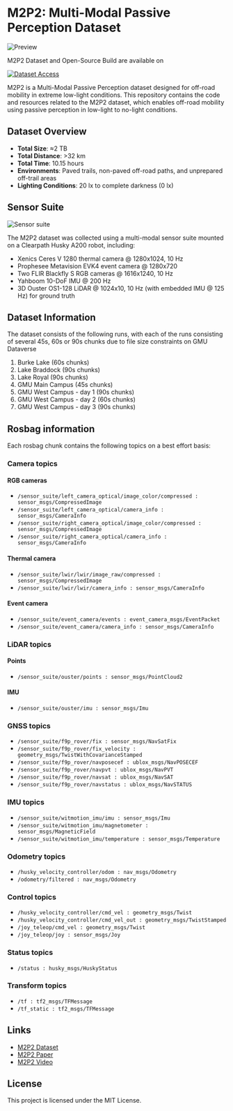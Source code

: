 # M2P2: Multi-Modal Passive Perception Dataset

![Preview](https://cs.gmu.edu/~xiao/Research/M2P2/m2p2.png)

 M2P2 Dataset and Open-Source Build are available on

[![Dataset Access](https://cs.gmu.edu/~xiao/Research/M2P2/dataverse.png '')](https://dataverse.orc.gmu.edu/dataset.xhtml?persistentId=doi:10.13021/orc2020/SP577T)

M2P2 is a Multi-Modal Passive Perception dataset designed for off-road mobility in extreme low-light conditions. This repository contains the code and resources related to the M2P2 dataset, which enables off-road mobility using passive perception in low-light to no-light conditions.

## Dataset Overview

- **Total Size**: ≈2 TB
- **Total Distance**: >32 km
- **Total Time**: 10.15 hours
- **Environments**: Paved trails, non-paved off-road paths, and unprepared off-trail areas
- **Lighting Conditions**: 20 lx to complete darkness (0 lx)

## Sensor Suite
![Sensor suite](https://cs.gmu.edu/~xiao/Research/M2P2/suite.jpg)

The M2P2 dataset was collected using a multi-modal sensor suite mounted on a Clearpath Husky A200 robot, including:

- Xenics Ceres V 1280 thermal camera @ 1280x1024, 10 Hz
- Prophesee Metavision EVK4 event camera @ 1280x720
- Two FLIR Blackfly S RGB cameras @ 1616x1240, 10 Hz
- Yahboom 10-DoF IMU @ 200 Hz
- 3D Ouster OS1-128 LiDAR @ 1024x10, 10 Hz (with embedded IMU @ 125 Hz) for ground truth

## Dataset Information

The dataset consists of the following runs, with each of the runs consisting of several 45s, 60s or 90s chunks due to file size constraints on GMU Dataverse

1. Burke Lake (60s chunks)
2. Lake Braddock (90s chunks)
3. Lake Royal (90s chunks)
4. GMU Main Campus (45s chunks)
5. GMU West Campus - day 1 (90s chunks)
6. GMU West Campus - day 2 (60s chunks)
7. GMU West Campus - day 3 (90s chunks)

## Rosbag information

Each rosbag chunk contains the following topics on a best effort basis:

### Camera topics
#### RGB cameras
- `/sensor_suite/left_camera_optical/image_color/compressed : sensor_msgs/CompressedImage`
- `/sensor_suite/left_camera_optical/camera_info : sensor_msgs/CameraInfo`
- `/sensor_suite/right_camera_optical/image_color/compressed : sensor_msgs/CompressedImage`
- `/sensor_suite/right_camera_optical/camera_info : sensor_msgs/CameraInfo`

#### Thermal camera
- `/sensor_suite/lwir/lwir/image_raw/compressed : sensor_msgs/CompressedImage`
- `/sensor_suite/lwir/lwir/camera_info : sensor_msgs/CameraInfo`

#### Event camera
- `/sensor_suite/event_camera/events : event_camera_msgs/EventPacket`
- `/sensor_suite/event_camera/camera_info : sensor_msgs/CameraInfo`

### LiDAR topics
#### Points
- `/sensor_suite/ouster/points : sensor_msgs/PointCloud2`

#### IMU
- `/sensor_suite/ouster/imu : sensor_msgs/Imu`

### GNSS topics
- `/sensor_suite/f9p_rover/fix : sensor_msgs/NavSatFix`
- `/sensor_suite/f9p_rover/fix_velocity : geometry_msgs/TwistWithCovarianceStamped`
- `/sensor_suite/f9p_rover/navposecef : ublox_msgs/NavPOSECEF`
- `/sensor_suite/f9p_rover/navpvt : ublox_msgs/NavPVT`
- `/sensor_suite/f9p_rover/navsat : ublox_msgs/NavSAT`
- `/sensor_suite/f9p_rover/navstatus : ublox_msgs/NavSTATUS`

### IMU topics
- `/sensor_suite/witmotion_imu/imu : sensor_msgs/Imu`
- `/sensor_suite/witmotion_imu/magnetometer : sensor_msgs/MagneticField`
- `/sensor_suite/witmotion_imu/temperature : sensor_msgs/Temperature`

### Odometry topics
- `/husky_velocity_controller/odom : nav_msgs/Odometry`
- `/odometry/filtered : nav_msgs/Odometry`

### Control topics
- `/husky_velocity_controller/cmd_vel : geometry_msgs/Twist`
- `/husky_velocity_controller/cmd_vel_out : geometry_msgs/TwistStamped`
- `/joy_teleop/cmd_vel : geometry_msgs/Twist`
- `/joy_teleop/joy : sensor_msgs/Joy`

### Status topics
- `/status : husky_msgs/HuskyStatus`

### Transform topics
- `/tf : tf2_msgs/TFMessage`
- `/tf_static : tf2_msgs/TFMessage`


## Links

- [M2P2 Dataset](https://dataverse.orc.gmu.edu/dataset.xhtml?persistentId=doi:10.13021/orc2020/SP577T)
- [M2P2 Paper](https://cs.gmu.edu/~xiao/papers/m2p2.pdf)
- [M2P2 Video](https://youtu.be/ZA0CDbuL_4s)

## License

This project is licensed under the MIT License.

